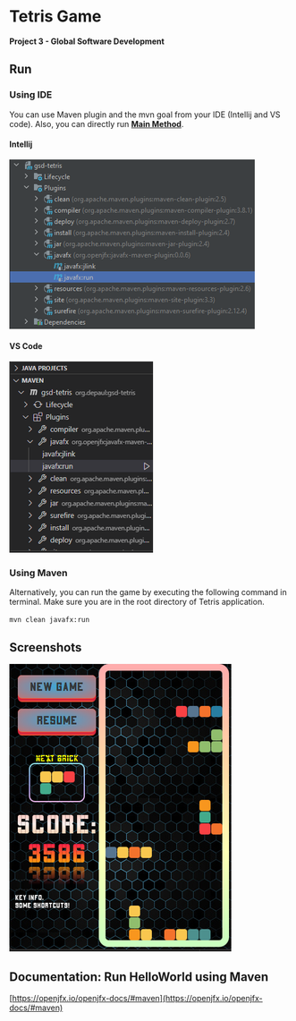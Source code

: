 Tetris Game
=============

**Project 3 - Global Software Development**

## Run

### Using IDE
You can use Maven plugin and the mvn goal from your IDE (Intellij and VS code). Also, you can directly run 
[**Main Method**](src/main/java/org/depaul/app/Main.java).

#### Intellij

![img.png](demo/maven-plugin-intellij.png)

#### VS Code

![img.png](demo/maven-plugin-vscode.png)

### Using Maven

Alternatively, you can run the game by executing the following command in terminal. Make sure you are in the root directory of Tetris application.

`mvn clean javafx:run
`

## Screenshots
![img.png](demo/screenshot.png)


## Documentation: Run HelloWorld using Maven

[https://openjfx.io/openjfx-docs/#maven](https://openjfx.io/openjfx-docs/#maven)
